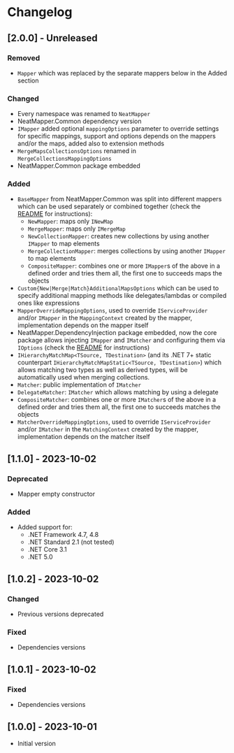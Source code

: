 # Changelog

## [2.0.0] - Unreleased

### Removed

- `Mapper` which was replaced by the separate mappers below in the Added section

### Changed

- Every namespace was renamed to `NeatMapper`
- NeatMapper.Common dependency version
- `IMapper` added optional `mappingOptions` parameter to override settings for specific mappings,
support and options depends on the mappers and/or the maps, added also to extension methods
- `MergeMapsCollectionsOptions` renamed in `MergeCollectionsMappingOptions`
- NeatMapper.Common package embedded

### Added

- `BaseMapper` from NeatMapper.Common was split into different mappers which can be used separately or combined together (check the [README](https://github.com/Xriuk/NeatMapper/blob/main/src/NeatMapper/README.md) for instructions):
   - `NewMapper`: maps only `INewMap`
   - `MergeMapper`: maps only `IMergeMap`
   - `NewCollectionMapper`: creates new collections by using another `IMapper` to map elements
   - `MergeCollectionMapper`: merges collections by using another `IMapper` to map elements
   - `CompositeMapper`: combines one or more `IMapper`s of the above in a defined order and tries them all, the first one to succeeds maps the objects
- `Custom{New|Merge|Match}AdditionalMapsOptions` which can be used to specify additional mapping methods like delegates/lambdas or compiled ones like expressions
- `MapperOverrideMappingOptions`, used to override `IServiceProvider` and/or `IMapper` in the `MappingContext` created by the mapper, implementation depends on the mapper itself
- NeatMapper.DependencyInjection package embedded, now the core package allows injecting `IMapper` and `IMatcher` and configuring them via `IOptions` (check the [README](https://github.com/Xriuk/NeatMapper/blob/main/src/NeatMapper/README.md) for instructions)
- `IHierarchyMatchMap<TSource, TDestination>` (and its .NET 7+ static counterpart `IHierarchyMatchMapStatic<TSource, TDestination>`) which allows matching two types as well as derived types, will be automatically used when merging collections.
- `Matcher`: public implementation of `IMatcher`
- `DelegateMatcher`: `IMatcher` which allows matching by using a delegate
- `CompositeMatcher`: combines one or more `IMatcher`s of the above in a defined order and tries them all, the first one to succeeds matches the objects
- `MatcherOverrideMappingOptions`, used to override `IServiceProvider` and/or `IMatcher` in the `MatchingContext` created by the mapper, implementation depends on the matcher itself

## [1.1.0] - 2023-10-02

### Deprecated

- Mapper empty constructor

### Added

- Added support for:
  - .NET Framework 4.7, 4.8
  - .NET Standard 2.1 (not tested)
  - .NET Core 3.1
  - .NET 5.0

## [1.0.2] - 2023-10-02

### Changed

- Previous versions deprecated

### Fixed

- Dependencies versions

## [1.0.1] - 2023-10-02

### Fixed

- Dependencies versions

## [1.0.0] - 2023-10-01

- Initial version